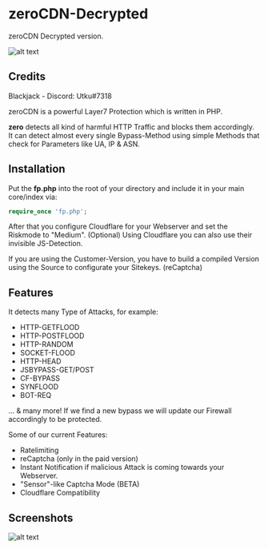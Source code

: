 # zeroCDN-Decrypted
zeroCDN Decrypted version.

![alt text](https://imgur.com/AraCZ0M.png)

## Credits
Blackjack - Discord: Utku#7318

zeroCDN is a powerful Layer7 Protection which is written in PHP.

**zero** detects all kind of harmful HTTP Traffic and blocks them accordingly. It can detect almost every single Bypass-Method using simple Methods that check for Parameters like UA, IP & ASN.

## Installation

Put the **fp.php** into the root of your directory and include it in your main core/index via:

```php
require_once 'fp.php';
```
After that you configure Cloudflare for your Webserver and set the Riskmode to "Medium". (Optional)
Using Cloudflare you can also use their invisible JS-Detection.

If you are using the Customer-Version, you have to build a compiled Version using the Source to configurate your Sitekeys. (reCaptcha)

## Features

It detects many Type of Attacks, for example:

* HTTP-GETFLOOD
* HTTP-POSTFLOOD
* HTTP-RANDOM
* SOCKET-FLOOD
* HTTP-HEAD
* JSBYPASS-GET/POST
* CF-BYPASS
* SYNFLOOD
* BOT-REQ

... & many more! If we find a new bypass we will update our Firewall accordingly to be protected.

Some of our current Features:

* Ratelimiting
* reCaptcha (only in the paid version)
* Instant Notification if malicious Attack is coming towards your Webserver.
* "Sensor"-like Captcha Mode (BETA)
* Cloudflare Compatibility

## Screenshots
![alt text](https://i.imgur.com/94PnO7b.png)
